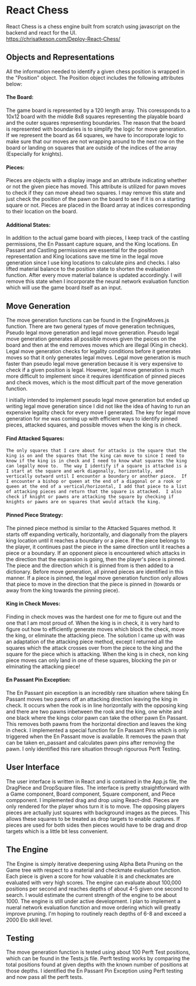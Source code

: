 

# React Chess
  React Chess is a chess engine built from scratch using javascript on the backend and react for the UI.  
  https://chrisatkeson.com/Deploy-React-Chess/
  
## Objects and Representations

All the information needed to identify a given chess position is wrapped in the "Position" object.  The Position object includes the following attributes below: 

#### The Board:
  The game board is represented by a 120 length array.  This coressponds to a 10x12 board with the middle 8x8 squares representing the playable board and the outer squares representing boundaries.  The reason that the board is represented with boundaries is to simplify the logic for move generation.  If we represent the board as 64 squares, we have to incoroporate logic to make sure that our moves are not wrapping around to the next row on the board or landing on squares that are outside of the indices of the array (Especially for knights). 
  
#### Pieces:
  Pieces are objects with a display image and an attribute indicating whether or not the given piece has moved.  This attribute is utilized for pawn moves to check if they can move ahead two squares.  I may remove this state and just check the position of the pawn on the board to see if it is on a starting square or not.  Pieces are placed in the Board array at indices corresponding to their location on the board.  
  
#### Additional States:
  In addition to the actual game board with pieces, I keep track of the castling permissions, the En Passant capture square, and the King locations.  En Passant and Castling permissions are essential for the position representation and King locations save me time in the legal move generation since I use king locations to calculate pins and checks.  I also lifted material balance to the position state to shorten the evaluation function.  After every move material balance is updated accordingly.  I will remove this state when I incorporate the neural network evaluation function which will use the game board itself as an input.  
 
## Move Generation
  The move generation functions can be found in the EngineMoves.js function.  There are two general types of move generation techniques, Pseudo legal move generation and legal move generation.  Pseudo legal move generation generates all possible moves given the peices on the board and then at the end removes moves which are illegal (King in check).  Legal move generation checks for legality conditions before it generates moves so that it only generates legal moves.  Legal move generation is much faster than pseudo legal move generation because it is very expensive to check if a given position is legal. However, legal move generation is much more difficult to implement since it requires identification of pinned pieces and check moves, which is the most difficult part of the move generation function.  
  
  I initially intended to implement pseudo legal move generation but ended up writing legal move generation since I did not like the idea of having to run an expensive legality check for every move I generated.  The key for legal move generation for me was coming up with efficient ways to identify pinned pieces, attacked squares, and possible moves when the king is in check.  
  
#### Find Attacked Squares: 
    The only squares that I care about for attacks is the square that the king is on and the squares that the king can move to since I need to know if the king is in check and I need to know what squares the king can legally move to.  The way I identify if a square is attacked is a I start at the square and work diagonally, horizontally, and vertically outward until I encounter a boundary or another piece.  If I encounter a bishop or queen at the end of a diagonal or a rook or queen at the end of a vertical/horizontal, I add that piece to a list of attacking pieces and return that the square is attacked.  I also check if knight or pawns are attacking the square by checking if knights or pawns are on squares that would attack the king.  
  
#### Pinned Piece Strategy:
  The pinned piece method is similar to the Attacked Squares method. It starts off expanding vertically, horizontally, and diagonally from the players king location until it reaches a boundary or a piece.  If the piece belongs to the player, it continues past the piece in the same direction until it reaches a piece or a boundary.  If an opponent piece is encountered which attacks in the direction that the expansion is going, then the player's piece is pinned.  The piece and the direction which it is pinned from is then added to a dictionary.  Before move generation, all pinned pieces are identified in this manner.  If a piece is pinned, the legal move generation function only allows that piece to move in the direction that the piece is pinned in (towards or away from the king towards the pinning piece).  
  
#### King in Check Moves:
  Finding in check moves was the hardest one for me to figure out and the one that I am most proud of.  When the king is in check, it is very hard to figure out how to efficiently generate moves which block the check, move the king, or eliminate the attacking piece.  The solution I came up with was an adaptation of the attacking piece method, except I returned all the squares which the attack crosses over from the piece to the king and the square for the piece which is attacking.  When the king is in check, non king piece moves can only land in one of these squares, blocking the pin or elminating the attacking piece! 

#### En Passant Pin Exception:
  The En Passant pin exception is an incredibly rare situation where taking En Passant moves two pawns off an attacking direction leaving the king in check.  It occurs when the rook is in line horizontally with the opposing king and there are two pawns inbetween the rook and the king, one white and one black where the kings color pawn can take the other pawn En Passant.  This removes both pawns from the horizontal direction and leaves the king in check.  I implemented a special function for En Passant Pins which is only triggered when the En Passant move is available.  It removes the pawn that can be taken en_passant and calculates pawn pins after removing the pawn.  I only identified this rare situation through rigourous Perft Testing.  
  
## User Interface 
  The user interface is written in React and is contained in the App.js file, the DragPiece and DropSquare files.  The interface is pretty straightforward with a Game component, Board component, Square component, and Piece compponent. I implemented drag and drop using React-dnd.  Pieces are only rendered for the player whos turn it is to move.  The opposing players pieces are actually just squares with background images as the pieces.  This allows these squares to be treated as drop targets to enable captures.  If pieces are used for both sides then pieces would have to be drag and drop targets which is a little bit less convenient.   

## The Engine

  The Engine is simply iterative deepening using Alpha Beta Pruning on the Game tree with respect to a material and checkmate evaluation function.  Each piece is given a score for how valuable it is and checkmates are evaluated with very high scores.  The engine can evaluate about 100,000 positions per second and reaches depths of about 4-5 given one second to search.  I would estimate the current strength of the engine to be about 1000. The engine is still under active development.  I plan to implement a nueral network evaluation function and move ordering which will greatly improve pruning.  I'm hoping to routinely reach depths of 6-8 and exceed a 2000 Elo skill level.  
  
## Testing

The move generation function is tested using about 100 Perft Test positions, which can be found in the Tests.js file.  Perft testing works by comparing the total positions found at given depths with the known number of positions at those depths.  I identified the En Passant Pin Exception using Perft testing and now pass all the perft tests.  

    
  

